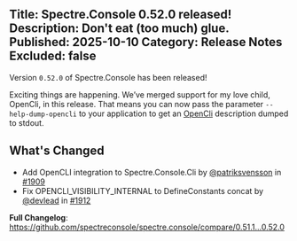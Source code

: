 Title: Spectre.Console 0.52.0 released!
Description: Don't eat (too much) glue.
Published: 2025-10-10
Category: Release Notes
Excluded: false
---

Version `0.52.0` of Spectre.Console has been released!

Exciting things are happening. We’ve merged support for my love child, OpenCli, in this release. That means you can now pass the parameter `--help-dump-opencli` to your application to get an [OpenCli](https://opencli.org) description dumped to stdout.

## What's Changed

* Add OpenCLI integration to Spectre.Console.Cli by [@patriksvensson](https://github.com/patriksvensson) in [#1909](https://github.com/spectreconsole/spectre.console/pull/1909)
* Fix OPENCLI_VISIBILITY_INTERNAL to DefineConstants concat by [@devlead](https://github.com/devlead) in [#1912](https://github.com/spectreconsole/spectre.console/pull/1912)

**Full Changelog**: https://github.com/spectreconsole/spectre.console/compare/0.51.1...0.52.0